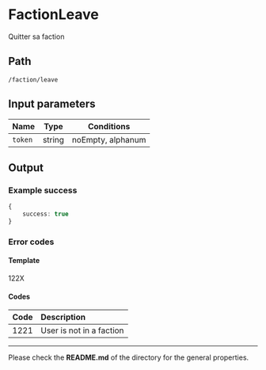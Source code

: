 # FactionLeave
Quitter sa faction

## Path
`/faction/leave`

## Input parameters
| Name | Type | Conditions |
| --- | --- | --- |
| `token` | string | noEmpty, alphanum |

## Output

### Example success
```TypeScript
{
    success: true
}
```

### Error codes
#### Template
122X

#### Codes
| Code | Description |
| ---: | :--- |
| 1221 | User is not in a faction |

---
Please check the **README.md** of the directory for the general properties.
